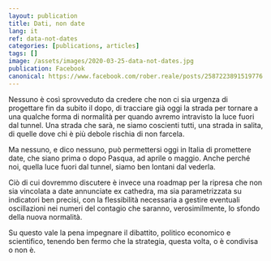 ```yaml
---
layout: publication
title: Dati, non date
lang: it
ref: data-not-dates
categories: [publications, articles]
tags: []
image: /assets/images/2020-03-25-data-not-dates.jpg
publication: Facebook
canonical: https://www.facebook.com/rober.reale/posts/2587223891519776
---
```


Nessuno è così sprovveduto da credere che non ci sia urgenza di progettare fin da subito il dopo, di tracciare già oggi la strada per tornare a una qualche forma di normalità per quando avremo intravisto la luce fuori dal tunnel. Una strada che sarà, ne siamo coscienti tutti, una strada in salita, di quelle dove chi è più debole rischia di non farcela.

Ma nessuno, e dico nessuno, può permettersi oggi in Italia di promettere date, che siano prima o dopo Pasqua, ad aprile o maggio. Anche perché noi, quella luce fuori dal tunnel, siamo ben lontani dal vederla.

Ciò di cui dovremmo discutere è invece una roadmap per la ripresa che non sia vincolata a date annunciate ex cathedra, ma sia parametrizzata su indicatori ben precisi, con la flessibilità necessaria a gestire eventuali oscillazioni nei numeri del contagio che saranno, verosimilmente, lo sfondo della nuova normalità.

Su questo vale la pena impegnare il dibattito, politico economico e scientifico, tenendo ben fermo che la strategia, questa volta, o è condivisa o non è.
